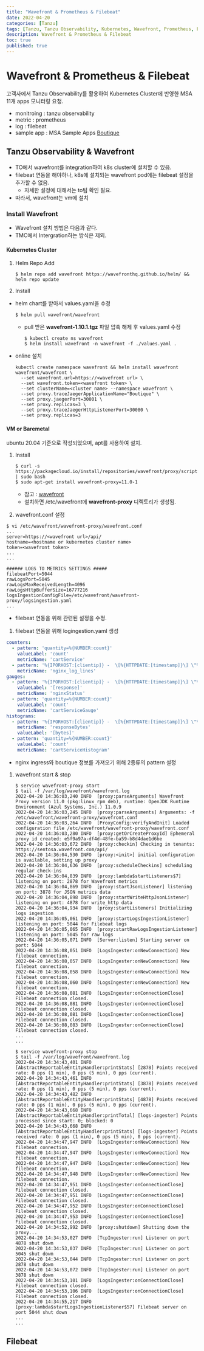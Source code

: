 ```yaml
---
title: "Wavefront & Prometheus & Filebeat"
date: 2022-04-20
categories: [Tanzu]
tags: [Tanzu, Tanzu Observability, Kubernetes, Wavefront, Prometheus, Filebeat]
description: Wavefront & Prometheus & Filebeat
toc: true
published: true
---
```


# Wavefront & Prometheus & Filebeat

고객사에서 Tanzu Observability를 활용하여 Kubernetes Cluster에 반영한 MSA 11개 apps 모니터링 요청.    

  * monitroing : tanzu observability
  * metric : prometheus
  * log : filebeat
  * sample app : MSA Sample Apps [Boutique](https://github.com/GoogleCloudPlatform/microservices-demo)

## Tanzu Observability & Wavefront

* TO에서 wavefront를 integration하여 k8s cluster에 설치할 수 있음.
* filebeat 연동을 해야하나, k8s에 설치되는 wavefront pod에는 filebeat 설정을 추가할 수 없음.
    * 자세한 설정에 대해서는 to팀 확인 필요.
* 따라서, wavefront는 vm에 설치

### Install Wavefront

* Wavefront 설치 방법은 다음과 같다.
* TMC에서 Intergration하는 방식은 제외.

#### Kubernetes Cluster

1. Helm Repo Add

    ```console
    $ helm repo add wavefront https://wavefronthq.github.io/helm/ && helm repo update
    ```
1. Install

  * helm chart를 받아서 values.yaml을 수정
    ```console
    $ helm pull wavefront/wavefront
    ```
    * pull 받은 **wavefront-1.10.1.tgz** 파일 압축 해제 후 values.yaml 수정

        ```console
        $ kubectl create ns wavefront
        $ helm install wavefront -n wavefront -f ./values.yaml .
        ```
  * online 설치

    ```console
    kubectl create namespace wavefront && helm install wavefront wavefront/wavefront \
      --set wavefront.url=https://<wavefront url> \
      --set wavefront.token=<wavefront token> \
      --set clusterName=<cluster name> --namespace wavefront \
      --set proxy.traceJaegerApplicationName="Boutique" \
      --set proxy.jaegerPort=30001 \
      --set proxy.replicas=3 \
      --set proxy.traceJaegerHttpListenerPort=30080 \
      --set proxy.replicas=3
    ```

#### VM or Baremetal

ubuntu 20.04 기준으로 작성되었으며, apt를 사용하여 설치.

1. Install

    ```console
    $ curl -s https://packagecloud.io/install/repositories/wavefront/proxy/script.deb.sh | sudo bash
    $ sudo apt-get install wavefront-proxy=11.0-1
    ```
    * 참고 : [wavefront](https://packagecloud.io/wavefront/proxy)
    * 설치하면 /etc/wavefront에 **wavefront-proxy** 디렉토리가 생성됨.

1. wavefront.conf 설정

  ```console
  $ vi /etc/wavefront/wavefront-proxy/wavefront.conf
  ...
  server=https://<wavefront url>/api/
  hostname=<hostname or kubernetes cluster name>
  token=<wavefront token>
  ...
  ...

  ###### LOGS TO METRICS SETTINGS #####
  filebeatPort=5044
  rawLogsPort=5045
  rawLogsMaxReceivedLength=4096
  rawLogsHttpBufferSize=16777216
  logsIngestionConfigFile=/etc/wavefront/wavefront-proxy/logsingestion.yaml
  ...
  ```
  * filebeat 연동을 위해 관련된 설정을 수정.

1. filebeat 연동을 위해 logingestion.yaml 생성

  ```yaml
  counters:
    - pattern: 'quantity=%{NUMBER:count}'
      valueLabel: 'count'
      metricName: 'cartService'
    - pattern: '%{IPORHOST:[clientip]} -  \[%{HTTPDATE:[timestamp]}\] \"%{WORD:[method]} %{DATA:[request]} HTTP/%{NUMBER:[http_version]}\" %{NUMBER:[response]} (?:%{NUMBER:[bytes]}|-)( \"%{DATA:[referrer]}\")( \"%{DATA:[agent]}\")'
      metricName: 'nginx_log_lines'
  gauges:
    - pattern: '%{IPORHOST:[clientip]} -  \[%{HTTPDATE:[timestamp]}\] \"%{WORD:[method]} %{DATA:[request]} HTTP/%{NUMBER:[http_version]}\" %{NUMBER:[response]} (?:%{NUMBER:[bytes]}|-)( \"%{DATA:[referrer]}\")( \"%{DATA:[agent]}\")'
      valueLabel: '[response]'
      metricName: 'nginxStatus'
    - pattern: 'quantity=%{NUMBER:count}'
      valueLabel: 'count'
      metricName: 'cartServiceGauge'
  histograms:
    - pattern: '%{IPORHOST:[clientip]} -  \[%{HTTPDATE:[timestamp]}\] \"%{WORD:[method]} %{DATA:[request]} HTTP/%{NUMBER:[http_version]}\" %{NUMBER:[response]} (?:%{NUMBER:[bytes]}|-)( \"%{DATA:[referrer]}\")( \"%{DATA:[agent]}\")'
      metricName: 'responseBytes'
      valueLabel: '[bytes]'
    - pattern: 'quantity=%{NUMBER:count}'
      valueLabel: 'count'
      metricName: 'cartServiceHistogram'
  ```
  * nginx ingress와 boutique 정보를 가져오기 위해 2종류의 pattern 설정

1. wavefront start & stop

    ```console
    $ service wavefront-proxy start
    $ tail -f /var/log/wavefront/wavefront.log
    2022-04-20 14:36:03,240 INFO  [proxy:parseArguments] Wavefront Proxy version 11.0 (pkg:linux_rpm_deb), runtime: OpenJDK Runtime Environment (Azul Systems, Inc.) 11.0.9
    2022-04-20 14:36:03,245 INFO  [proxy:parseArguments] Arguments: -f /etc/wavefront/wavefront-proxy/wavefront.conf
    2022-04-20 14:36:03,264 INFO  [ProxyConfig:verifyAndInit] Loaded configuration file /etc/wavefront/wavefront-proxy/wavefront.conf
    2022-04-20 14:36:03,280 INFO  [proxy:getOrCreateProxyId] Ephemeral proxy id created: e5f9a97a-df4d-48fe-ba59-b8d4dae1d6be
    2022-04-20 14:36:03,672 INFO  [proxy:checkin] Checking in tenants: https://sentosa.wavefront.com/api/
    2022-04-20 14:36:04,530 INFO  [proxy:<init>] initial configuration is available, setting up proxy
    2022-04-20 14:36:04,636 INFO  [proxy:scheduleCheckins] scheduling regular check-ins
    2022-04-20 14:36:04,839 INFO  [proxy:lambda$startListeners$7] listening on port: 2878 for Wavefront metrics
    2022-04-20 14:36:04,869 INFO  [proxy:startJsonListener] listening on port: 3878 for JSON metrics data
    2022-04-20 14:36:04,898 INFO  [proxy:startWriteHttpJsonListener] listening on port: 4878 for write_http data
    2022-04-20 14:36:04,934 INFO  [proxy:startListeners] Initializing logs ingestion
    2022-04-20 14:36:05,061 INFO  [proxy:startLogsIngestionListener] listening on port: 5044 for Filebeat logs
    2022-04-20 14:36:05,065 INFO  [proxy:startRawLogsIngestionListener] listening on port: 5045 for raw logs
    2022-04-20 14:36:05,071 INFO  [Server:listen] Starting server on port: 5044
    2022-04-20 14:36:08,051 INFO  [LogsIngester:onNewConnection] New filebeat connection.
    2022-04-20 14:36:08,057 INFO  [LogsIngester:onNewConnection] New filebeat connection.
    2022-04-20 14:36:08,058 INFO  [LogsIngester:onNewConnection] New filebeat connection.
    2022-04-20 14:36:08,060 INFO  [LogsIngester:onNewConnection] New filebeat connection.
    2022-04-20 14:36:08,081 INFO  [LogsIngester:onConnectionClose] Filebeat connection closed.
    2022-04-20 14:36:08,081 INFO  [LogsIngester:onConnectionClose] Filebeat connection closed.
    2022-04-20 14:36:08,081 INFO  [LogsIngester:onConnectionClose] Filebeat connection closed.
    2022-04-20 14:36:08,083 INFO  [LogsIngester:onConnectionClose] Filebeat connection closed.
    ...
    ...

    $ service wavefront-proxy stop
    $ tail -f /var/log/wavefront/wavefront.log
    2022-04-20 14:34:43,401 INFO  [AbstractReportableEntityHandler:printStats] [2878] Points received rate: 0 pps (1 min), 0 pps (5 min), 0 pps (current).
    2022-04-20 14:34:43,461 INFO  [AbstractReportableEntityHandler:printStats] [3878] Points received rate: 0 pps (1 min), 0 pps (5 min), 0 pps (current).
    2022-04-20 14:34:43,482 INFO  [AbstractReportableEntityHandler:printStats] [4878] Points received rate: 0 pps (1 min), 0 pps (5 min), 0 pps (current).
    2022-04-20 14:34:43,668 INFO  [AbstractReportableEntityHandler:printTotal] [logs-ingester] Points processed since start: 0; blocked: 0
    2022-04-20 14:34:43,668 INFO  [AbstractReportableEntityHandler:printStats] [logs-ingester] Points received rate: 0 pps (1 min), 0 pps (5 min), 0 pps (current).
    2022-04-20 14:34:47,947 INFO  [LogsIngester:onNewConnection] New filebeat connection.
    2022-04-20 14:34:47,947 INFO  [LogsIngester:onNewConnection] New filebeat connection.
    2022-04-20 14:34:47,947 INFO  [LogsIngester:onNewConnection] New filebeat connection.
    2022-04-20 14:34:47,948 INFO  [LogsIngester:onNewConnection] New filebeat connection.
    2022-04-20 14:34:47,951 INFO  [LogsIngester:onConnectionClose] Filebeat connection closed.
    2022-04-20 14:34:47,951 INFO  [LogsIngester:onConnectionClose] Filebeat connection closed.
    2022-04-20 14:34:47,952 INFO  [LogsIngester:onConnectionClose] Filebeat connection closed.
    2022-04-20 14:34:47,953 INFO  [LogsIngester:onConnectionClose] Filebeat connection closed.
    2022-04-20 14:34:52,992 INFO  [proxy:shutdown] Shutting down the proxy...
    2022-04-20 14:34:53,027 INFO  [TcpIngester:run] Listener on port 4878 shut down
    2022-04-20 14:34:53,037 INFO  [TcpIngester:run] Listener on port 5045 shut down
    2022-04-20 14:34:53,044 INFO  [TcpIngester:run] Listener on port 2878 shut down
    2022-04-20 14:34:53,072 INFO  [TcpIngester:run] Listener on port 3878 shut down
    2022-04-20 14:34:53,101 INFO  [LogsIngester:onConnectionClose] Filebeat connection closed.
    2022-04-20 14:34:53,106 INFO  [LogsIngester:onConnectionClose] Filebeat connection closed.
    2022-04-20 14:34:55,217 INFO  [proxy:lambda$startLogsIngestionListener$57] Filebeat server on port 5044 shut down
    ...
    ...
    ```

## Filebeat

